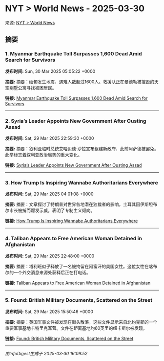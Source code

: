 # NYT > World News - 2025-03-30

来源: [NYT > World News](https://www.nytimes.com/section/world)

## 摘要

### 1. Myanmar Earthquake Toll Surpasses 1,600 Dead Amid Search for Survivors

**发布时间:** Sun, 30 Mar 2025 05:05:22 +0000

**摘要:** 摘要：缅甸发生地震，遇难人数超过1600人。救援队正在曼德勒被摧毁的天空别墅公寓寻找被困居民。

**链接:** [Myanmar Earthquake Toll Surpasses 1,600 Dead Amid Search for Survivors](https://www.nytimes.com/2025/03/29/world/asia/myanmar-earthquake.html)

---

### 2. Syria’s Leader Appoints New Government After Ousting Assad

**发布时间:** Sat, 29 Mar 2025 22:59:30 +0000

**摘要:** 摘要：叙利亚临时总统艾哈迈德·沙拉宣布组建新政府，此前阿萨德被罢免。此举标志着叙利亚政治局势的重大变化。

**链接:** [Syria’s Leader Appoints New Government After Ousting Assad](https://www.nytimes.com/2025/03/29/world/middleeast/syria-government-al-shara.html)

---

### 3. How Trump Is Inspiring Wannabe Authoritarians Everywhere

**发布时间:** Sat, 29 Mar 2025 04:01:08 +0000

**摘要:** 摘要：文章探讨了特朗普对世界各地潜在独裁者的影响。土耳其因伊斯坦布尔市长被捕而爆发示威，表明了专制主义倾向。

**链接:** [How Trump Is Inspiring Wannabe Authoritarians Everywhere](https://www.nytimes.com/2025/03/29/world/europe/trump-authoritarians-inspiration.html)

---

### 4. Taliban Appears to Free American Woman Detained in Afghanistan

**发布时间:** Sat, 29 Mar 2025 22:48:00 +0000

**摘要:** 摘要：塔利班似乎释放了一名被拘留在阿富汗的美国女性。这位女性在喀布尔的一个外交消息来源处获释后正在打电话。

**链接:** [Taliban Appears to Free American Woman Detained in Afghanistan](https://www.nytimes.com/2025/03/29/world/asia/taliban-appears-to-free-american-woman-detained-in-afghanistan.html)

---

### 5. Found: British Military Documents, Scattered on the Street

**发布时间:** Sat, 29 Mar 2025 15:50:46 +0000

**摘要:** 摘要：英国军事文件被发现在街头散落，这些文件显示来自北约克郡的一个重要军事基地卡特里克军营。文件在距离基地约60英里的纽卡斯尔被发现。

**链接:** [Found: British Military Documents, Scattered on the Street](https://www.nytimes.com/2025/03/29/world/europe/military-documents-newcastle.html)

---


*由InfoDigest生成于 2025-03-30 16:09:52*
